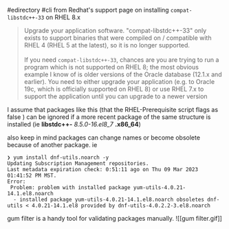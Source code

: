 #edirectory #cli 
from Redhat's support page on installing `compat-libstdc++-33` on RHEL 8.x
> Upgrade your application software. "compat-libstdc++-33" only exists to support binaries that were compiled on / compatible with RHEL 4 (RHEL 5 at the latest), so it is no longer supported. <br><br>If you need `compat-libstdc++-33`, chances are you are trying to run a program which is not supported on RHEL 8; the most obvious example I know of is older versions of the Oracle database (12.1.x and earlier). You need to either upgrade your application (e.g. to Oracle 19c, which is officially supported on RHEL 8) or use RHEL 7.x to support the application until you can upgrade to a newer version

I assume that packages like this (that the RHEL-Prerequisite script flags as false ) can be ignored if a more recent package of the same structure is installed (ie **libstdc++-** *8.5.0-16.el8_7* **.x86_64**)

also keep in mind packages can change names or become obsolete because of another package. ie 
```shell
❯ yum install dnf-utils.noarch -y
Updating Subscription Management repositories.
Last metadata expiration check: 0:51:11 ago on Thu 09 Mar 2023 01:41:52 PM MST.
Error:
 Problem: problem with installed package yum-utils-4.0.21-14.1.el8.noarch
  - installed package yum-utils-4.0.21-14.1.el8.noarch obsoletes dnf-utils < 4.0.21-14.1.el8 provided by dnf-utils-4.0.2.2-3.el8.noarch
```

gum filter is a handy tool for validating packages manually. 
![[gum filter.gif]]